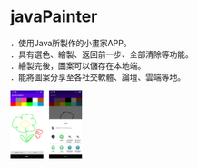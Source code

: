 # javaPainter

．使用Java所製作的小畫家APP。 <br/>
．具有選色、繪製、返回前一步、全部清除等功能。 <br/>
．繪製完後，圖案可以儲存在本地端。 <br/>
．能將圖案分享至各社交軟體、論壇、雲端等地。 <br/>

<img src="https://github.com/hunter0113/javaPainter/blob/master/圖片2.png" width="25%" height="25%"> 
